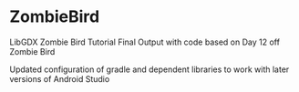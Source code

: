 # ZombieBird
LibGDX Zombie Bird Tutorial Final Output with code based on Day 12 off Zombie Bird

Updated configuration of gradle and dependent libraries to work with later versions of Android Studio

